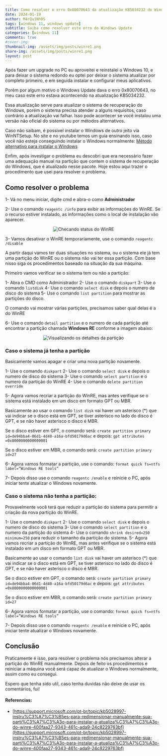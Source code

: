 ```yaml
---
title: Como resolver o erro 0x80070643 da atualização KB5034232 do Windows 10
date: 2024-01-19
author: M4rQu1Nh0S
tags: [windows 11, windows update]
subtitle: Saiba como resolver este erro do Windows Update
categories: [windows 11]
comments: true
#cover-img: 
thumbnail-img: /assets/img/posts/winre1.png
share-img: /assets/img/posts/winre1.png
layout: post
---
```

Após fazer um upgrade no PC eu aproveitei e reinstalei o Windows 10, e para deixar o sistema redondo eu optei por deixar o sistema atualizar por completo primeiro, e em seguida instalar e configurar meus aplicativos.

Porém por algum motivo o Windows Update dava o erro 0x80070643, no meu caso este erro estava acontecendo na atualização KB5034232.

Essa atualização serve para atualizar o sistema de recuperação do Windows, porém o sistema precisa atender a alguns requisitos, caso contrário a atualização vai falhar. Isso pode acontecer se você instalou uma versão não oficial do sistema ou por métodos alternativos.

Caso não saibam, é possivel instalar o Windows de outro jeito via WinNTSetup. No site e no youtube temos um guia ensinando isso, caso você não esteja conseguindo instalar o Windows normalmente: [Método alternativo para instalar o Windows](https://marcosfs93.github.io/2023-07-02-metodo-alternativo-instalar-windows/)

Enfim, após investigar o problema eu descobri que era necessário fazer uma adequação manual na partição que contem o sistema de recuperação do Windows, que é atualizado nesse pacote. Hoje estou aqui trazer o procedimento que usei para resolver o problema.

## Como resolver o problema
1- Vá no menu iniciar, digite cmd e abra-o como **Administrador**

2- Use o comando `reagentc /info` para exibir as informações do WinRE.
Se o recurso estiver instalado, as informações como o local de instalação vão aparecer.

<p align='center'><img alt='Checando status do WinRE' src="https://marcosfs93.github.io/assets/img/posts/winre1.png"/></p>

3- Vamos desativar o WinRE temporariamente, use o comando `reagentc /disable`

A partir daqui vamos ter duas situações no sistema, ou o sistema ele já tem uma partição do WinRE ou o sistema não vai ter essa partição. Com base nisso siga os procedimentos baseado na situação da sua máquina.

Primeiro vamos verificar se o sistema tem ou não a partição:

1- Abra o CMD como Administrador
2- Use o comando `diskpart`
3- Use o comando `listdisk`
4- Use o comando `select disk` e depois o numero de disco do sistema
5- Use o comando `list partition` para mostrar as partições do disco.

O comando vai mostrar várias partições, precisamos saber qual delas é a do WinRE

6- Use o comando `detail partition` e o numero de cada partição até encontrar a partição chamada **Windows RE** conforme a imagem abaixo:

<p align='center'><img alt='Visualizando os detalhes da partição' src="https://marcosfs93.github.io/assets/img/posts/winre2.png"/></p>

### Caso o sistema já tenha a partição
Basicamente vamos apagar e criar uma nova partição novamente.

1- Use o comando `diskpart`
2- Use o comando `select disk` e depois o numero de disco do sistema
3- Use o comando `select partition` e o numero da partição do WinRE
4- Use o comando `delete partition override`

5- Agora vamos recriar a partição do WinRE, mas antes verifique se o sistema está instalado em um disco em formato GPT ou MBR.

Basicamente ao usar o comando `list disk` vai haver um asterisco (*) que vai indicar se o disco está em GPT, se tiver asterisco no lado do disco é GPT, e se não haver asterisco o disco é MBR.

Se o disco estiver em GPT, o comando será:
`create partition primary id=de94bba4-06d1-4d40-a16a-bfd50179d6ac`
e depois:
`gpt attributes =0x8000000000000001`

Se o disco estiver em MBR, o comando será:
`create partition primary id=27`

6- Agora vamos formatar a partição, use o comando:
`format quick fs=ntfs label=”Windows RE tools”`

7- Depois disso use o comando `reagentc /enable` e reinicie o PC, após iniciar tente atualizar o Windows novamente.

### Caso o sistema não tenha a partição:
Provavelmente você terá que reduzir a partição do sistema para permitir a criação da nova partição do WinRE.

1- Use o comando `diskpart`
2- Use o comando `select disk` e depois o numero de disco do sistema
3- Use o comando `select partition` e o numero da partição do sistema
4- Use o comando `shrink desired=250 minimum=250` para reduzir o tamanho da partição do sistema.
5- Agora vamos recriar a partição do WinRE, mas antes verifique se o sistema está instalado em um disco em formato GPT ou MBR.

Basicamente ao usar o comando `list disk` vai haver um asterisco (*) que vai indicar se o disco está em GPT, se tiver asterisco no lado do disco é GPT, e se não haver asterisco o disco é MBR.

Se o disco estiver em GPT, o comando será:
`create partition primary id=de94bba4-06d1-4d40-a16a-bfd50179d6ac`
e depois:
`gpt attributes =0x8000000000000001`

Se o disco estiver em MBR, o comando será:
`create partition primary id=27`

6- Agora vamos formatar a partição, use o comando:
`format quick fs=ntfs label=”Windows RE tools”`

7- Depois disso use o comando `reagentc /enable` e reinicie o PC, após iniciar tente atualizar o Windows novamente.

## Conclusão
Praticamente é isso, para resolver o problema nós precisamos alterar a partição do WinRE manualmente. Depois de feito os procedimentos e reiniciar a máquina você será capaz de atualizar o Windows normalmente, assim como eu consegui.

Espero que tenha sido util, caso tenha duvidas não deixe de usar os comentários, fui!

#### Referencias:
- [https://support.microsoft.com/pt-br/topic/kb5028997-instru%C3%A7%C3%B5es-para-redimensionar-manualmente-sua-parti%C3%A7%C3%A3o-para-instalar-a-atualiza%C3%A7%C3%A3o-do-winre-400faa27-9343-461c-ada9-24c8229763bf](https://support.microsoft.com/pt-br/topic/kb5028997-instru%C3%A7%C3%B5es-para-redimensionar-manualmente-sua-parti%C3%A7%C3%A3o-para-instalar-a-atualiza%C3%A7%C3%A3o-do-winre-400faa27-9343-461c-ada9-24c8229763bf)